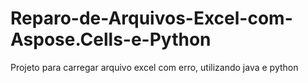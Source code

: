 # Reparo-de-Arquivos-Excel-com-Aspose.Cells-e-Python
Projeto para carregar arquivo excel com erro, utilizando java e python
